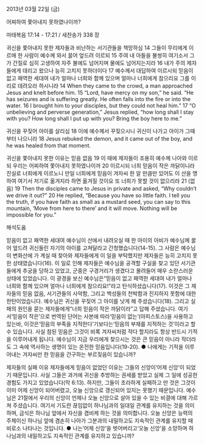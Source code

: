 2013년 03월 22일 (금)

어찌하여 쫓아내지 못하였나이까?



마태복음 17:14 - 17:21 / 새찬송가 338 장


귀신을 쫓아내지 못한 제자들과 비난하는 서기관들을 책망하심
14 그들이 무리에게 이르매 한 사람이 예수께 와서 꿇어 엎드려 이르되 15 주여 내 아들을 불쌍히 여기소서 그가 간질로 심히 고생하여 자주 불에도 넘어지며 물에도 넘어지는지라 16 내가 주의 제자들에게 데리고 왔으나 능히 고치지 못하더이다 17 예수께서 대답하여 이르시되 믿음이 없고 패역한 세대여 내가 얼마나 너희와 함께 있으며 얼마나 너희에게 참으리요 그를 이리로 데려오라 하시니라
14 When they came to the crowd, a man approached Jesus and knelt before him. 15 “Lord, have mercy on my son,” he said. “He has seizures and is suffering greatly. He often falls into the fire or into the water. 16 I brought him to your disciples, but they could not heal him.” 17 “O unbelieving and perverse generation,” Jesus replied, “how long shall I stay with you? How long shall I put up with you? Bring the boy here to me.”

귀신을 꾸짖어 아이를 살리심
18 이에 예수께서 꾸짖으시니 귀신이 나가고 아이가 그때부터 나으니라
18 Jesus rebuked the demon, and it came out of the boy, and he was healed from that moment.

귀신을 쫓아내지 못한 이유는 믿음 없음
19 이 때에 제자들이 조용히 예수께 나아와 이르되 우리는 어찌하여 쫓아내지 못하였나이까 20 이르시되 너희 믿음이 작은 까닭이니라 진실로 너희에게 이르노니 만일 너희에게 믿음이 겨자씨 한 알 만큼만 있어도 이 산을 명하여 여기서 저기로 옮겨지라 하면 옮겨질 것이요 또 너희가 못할 것이 없으리라 21 (없음)
19 Then the disciples came to Jesus in private and asked, “Why couldn’t we drive it out?” 20 He replied, “Because you have so little faith. I tell you the truth, if you have faith as small as a mustard seed, you can say to this mountain, ‘Move from here to there’ and it will move. Nothing will be impossible for you.”

해석도움





믿음이 없고 패역한 세대여 
예수님이 산에서 내려오실 때 한 아이의 아비가 예수님께 꿇어 엎드려 귀신들린 자기의 아이를 고쳐달라고 간청했습니다(14-15). 그 사람은 예수님이 변화산에 가 계실 때 찾아와 제자들에게 이 일을 부탁했지만 제자들은 능히 고치지 못한 상태였습니다(16). 이 일로 인해 제자들은 예수님을 공격할 구실을 찾고 있던 서기관들에게 추궁을 당하고 있었고, 군중은 구경거리가 생겼다고 몰려들어 매우 소란스러운 상태에 있었습니다. 이 광경을 보신 예수님은“믿음이 없고 패역한 세대여 내가 얼마나 너희와 함께 있으며 얼마나 너희에게 참으리요!”라고 탄식하셨습니다(17). 이것은 그 제자들의 믿음 없음, 서기관들의 사악함, 그리고 백성들의 천박함과 진지하지 못함에 대한 한탄이었습니다. 예수님은 귀신을 꾸짖어 그 아이를 낫게 해 주셨습니다(18). 그리고 실패의 원인을 묻는 제자들에게“너희 믿음이 작은 까닭이라”고 답해 주셨습니다. 여기서‘믿음이 작은’으로 번역된 단어는 사본에 따라‘믿음이 없는’(아피스토스)을 사용하고 있는바, 이것은‘믿음의 부족을 지적한다’기보다는‘믿음의 부재를 지적하는 것’이라고 할 수 있습니다. 사실 참된 믿음은 그것이 비록 겨자씨처럼 작다 할지라도 항상 반드시 기적을 이루어내게 됩니다. 예수님이 지금 우리에게 찾으시는 것은 큰 믿음이 아니라 작더라도 그 속에 역사하는 생명이 있는 온전한 믿음입니다(19-20).
● 나에게는 기적을 이루어내는 겨자씨만 한 믿음을 간구하는 부르짖음이 있습니까?

제자들의 실패 이유 
제자들에게 믿음이 없었던 이유는 그들의 신앙이‘어제 신앙’이 되었기 때문입니다. 사실 그들은 과거에 귀신을 추방하는 권세를 받았고 실제 그 일에 성공한 경험도 가지고 있었습니다(막 6:13). 하지만, 그들이 초라하게 실패하고 만 것은 그것이 이미 어제 신앙이 되어버렸고, 오늘 신앙으로 갱신되어 있지는 못했기 때문입니다. 예수님은 21절에서 우리의 신앙이 언제나 오늘 신앙으로 살아 있을 수 있는 비결에 대해 가르쳐 주셨습니다. 여기서 기도란 끊임없이 하나님과의 일대일 관계를 유지하는 것을 의미하며, 금식은 하나님 앞에서 자신을 겸비케 하는 것을 의미합니다. 오늘 신앙은 능력의 주체이신 하나님 앞에 겸손히 나아가 그분과의 내밀하고도 지속적인 관계를 유지할 때 비로소 나타나는 것입니다. 
● 나는‘어제 신앙’을 벗어버리고‘오늘 신앙’을 소망하며 하나님과의 내밀하고도 지속적인 관계를 유지하고 있습니까?